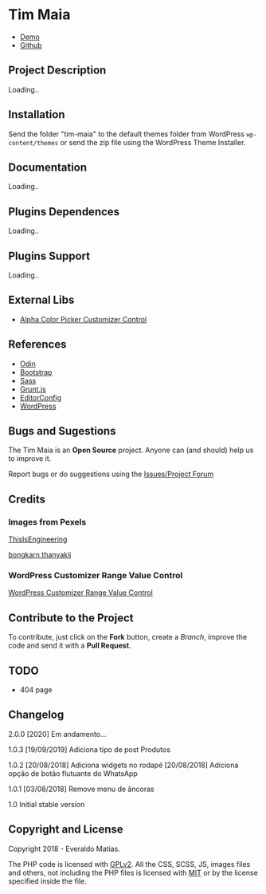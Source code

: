 # Tim Maia #

* [Demo](https://timmaia.everaldo.dev/)
* [Github](https://github.com/everaldomatias/tim-maia/)

## Project Description ##

Loading..

## Installation ##

Send the folder "tim-maia" to the default themes folder from WordPress `wp-content/themes` or send the zip file using the WordPress Theme Installer.

## Documentation ##

Loading..

## Plugins Dependences ##

Loading..

## Plugins Support ##

Loading..

## External Libs ##

* [Alpha Color Picker Customizer Control](https://github.com/BraadMartin/components/tree/master/customizer/alpha-color-picker)

## References ##

* [Odin](https://github.com/wpbrasil/odin)
* [Bootstrap](http://getbootstrap.com/)
* [Sass](http://sass-lang.com/)
* [Grunt.js](http://gruntjs.com/)
* [EditorConfig](http://editorconfig.org/)
* [WordPress](https://developer.wordpress.org/reference/)

## Bugs and Sugestions ##

The Tim Maia is an **Open Source** project. Anyone can (and should) help us to improve it.

Report bugs or do suggestions using the [Issues/Project Forum](https://github.com/everaldomatias/tim-maia/issues)

## Credits ##

### Images from Pexels ###

[ThisIsEngineering](https://www.pexels.com/@thisisengineering?utm_content=attributionCopyText&utm_medium=referral&utm_source=pexels)

[bongkarn thanyakij](https://www.pexels.com/@bongkarn-thanyakij-683719?utm_content=attributionCopyText&utm_medium=referral&utm_source=pexels)

### WordPress Customizer Range Value Control

[WordPress Customizer Range Value Control](https://github.com/soderlind/class-customizer-range-value-control)

## Contribute to the Project ##

To contribute, just click on the **Fork** button, create a *Branch*, improve the code and send it with a **Pull Request**.

## TODO

- 404 page

## Changelog ##

2.0.0
[2020] Em andamento...

1.0.3
[19/09/2019] Adiciona tipo de post Produtos

1.0.2
[20/08/2018] Adiciona widgets no rodapé
[20/08/2018] Adiciona opção de botão flutuante do WhatsApp

1.0.1
[03/08/2018] Remove menu de âncoras

1.0
Initial stable version

## Copyright and License ##

Copyright 2018 - Everaldo Matias.

The PHP code is licensed with [GPLv2](http://www.gnu.org/licenses/gpl-2.0.txt).
All the CSS, SCSS, JS, images files and others, not including the PHP files is licensed with [MIT](http://opensource.org/licenses/MIT) or by the license specified inside the file.
